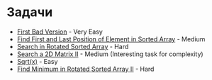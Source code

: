# Задачи

- [First Bad Version](https://leetcode.com/problems/first-bad-version/description/?envType=problem-list-v2&envId=binary-search) - Very Easy
- [Find First and Last Position of Element in Sorted Array](https://leetcode.com/problems/find-first-and-last-position-of-element-in-sorted-array/description/?envType=problem-list-v2&envId=binary-search) - Medium
- [Search in Rotated Sorted Array](https://leetcode.com/problems/search-in-rotated-sorted-array/description/?envType=problem-list-v2&envId=binary-search) - Hard
- [Search a 2D Matrix II](https://leetcode.com/problems/search-a-2d-matrix-ii/description/?envType=problem-list-v2&envId=binary-search) - Medium (Interesting task for complexity)
- [Sqrt(x)](https://leetcode.com/problems/sqrtx/description/?envType=problem-list-v2&envId=binary-search) - Easy
- [Find Minimum in Rotated Sorted Array II](https://leetcode.com/problems/find-minimum-in-rotated-sorted-array-ii/description/?envType=problem-list-v2&envId=binary-search) - Hard
